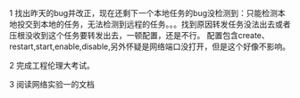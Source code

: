 1 找出昨天的bug并改正，现在还剩下一个本地任务的bug没检测到：只能检测本地投交到本地的任务，无法检测到远程的任务。。。找到原因转发任务没法出去或者压根没收到这个任务要转发出去，一顿配置，还是不行。
配置包含create、restart,start,enable,disable,另外怀疑是网络端口没打开，但是这个好像不影响。

2 完成工程伦理大考试。

3 阅读网络实验一的文档
